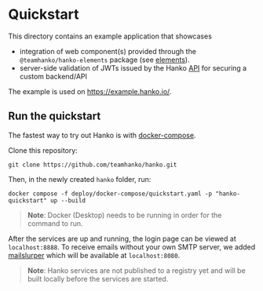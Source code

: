 # Quickstart

This directory contains an example application that showcases

- integration of web component(s) provided through the `@teamhanko/hanko-elements` package (see [elements](../elements)).
- server-side validation of JWTs issued by the Hanko [API](../backend) for securing a custom backend/API

The example is used on https://example.hanko.io/.

## Run the quickstart

The fastest way to try out Hanko is with [docker-compose](https://www.docker.com/products/docker-desktop/).

Clone this repository:
```
git clone https://github.com/teamhanko/hanko.git
```

Then, in the newly created `hanko` folder, run:
```
docker compose -f deploy/docker-compose/quickstart.yaml -p "hanko-quickstart" up --build
```
> **Note**: Docker (Desktop) needs to be running in order for the command to run.

After the services are up and running, the login page can be viewed at `localhost:8888`. To receive emails without your
own SMTP server, we added [mailslurper](https://github.com/mailslurper/mailslurper) which will be available at `localhost:8080`.

> **Note**: Hanko services are not published to a registry yet and will be built locally before the services are started.
